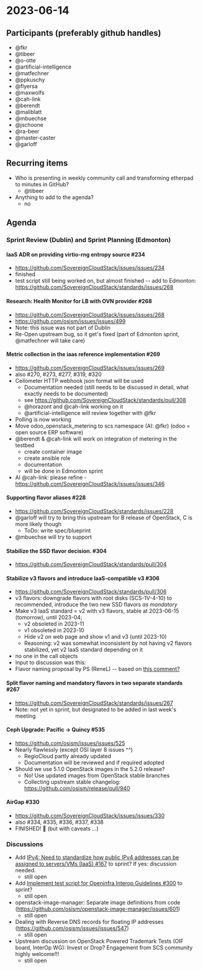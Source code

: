 # 2023-06-14

## Participants (preferably github handles)

- @fkr
- @tibeer
- @o-otte
- @artificial-intelligence
- @matfechner
- @ppkuschy
- @flyersa
- @maxwolfs
- @cah-link
- @berendt
- @maliblatt
- @mbuechse
- @jschoone
- @ra-beer
- @master-caster
- @garloff

## Recurring items

- Who is presenting in weekly community call and transforming etherpad to minutes in GitHub?
  - @tibeer
- Anything to add to the agenda?
  - no

## Agenda

### Sprint Review (Dublin) and Sprint Planning (Edmonton)

#### IaaS ADR on providing virtio-rng entropy source #234

- <https://github.com/SovereignCloudStack/issues/issues/234>
- finished
- test script still being worked on, but almost finished -- add to Edmonton: <https://github.com/SovereignCloudStack/standards/issues/268>

#### Research: Health Monitor for LB with OVN provider #268

- <https://github.com/SovereignCloudStack/issues/issues/268>
- <https://github.com/osism/issues/issues/499>
- Note: this issue was not part of Dublin
- Re-Open upstream bug, so it get's fixed (part of Edmonton sprint, @matfechner will take care)

#### Metric collection in the iaas reference implementation #269

- <https://github.com/SovereignCloudStack/issues/issues/269>
- also #270, #273, #277, #319, #320
- Ceilometer HTTP webhook json format will be used
  - Documentation needed (still needs to be discussed in detail, what exactly needs to be documented)
  - see <https://github.com/SovereignCloudStack/standards/pull/308>
  - @horazont and @cah-link working on it
  - @artificial-intelligence will review together with @fkr
- Polling is now working
- Move odoo_openstack_metering to scs namespace (AI: @fkr) (odoo = open source ERP software)
- @berendt & @cah-link will work on integration of metering in the testbed
  - create container image
  - create ansible role
  - documentation
  - will be done in Edmonton sprint
- AI @cah-link: please refine - <https://github.com/SovereignCloudStack/issues/issues/346>

#### Supporting flavor aliases #228

- <https://github.com/SovereignCloudStack/standards/issues/228>
- @garloff will try to bring this upstream for B release of OpenStack, C is more likely though
  - ToDo: write spec/blueprint
- @mbuechse will try to support

#### Stabilize the SSD flavor decision. #304

- <https://github.com/SovereignCloudStack/standards/pull/304>

#### Stabilize v3 flavors and introduce IaaS-compatible v3 #306

- <https://github.com/SovereignCloudStack/standards/pull/306>
- v3 flavors: downgrade flavors with root disks (SCS-1V-4-10) to recommended, introduce the two new SSD flavors *as mandatory*
- Make v3 IaaS standard = v2 with v3 flavors, stable at 2023-06-15 (tomorrow), until 2023-04;
  - v2 obsoleted in 2023-11
  - v1 obsoleted in 2023-10
  - Hide v2 on web page and show v1 and v3 (until 2023-10)
  - Reasoning: v2 was somewhat inconsistent by not having v2 flavors stabilized, yet v2 IaaS standard depending on it
- no one in the call objects
- Input to discussion was this:
- Flavor naming proposal by PS (ReneL) -- based on [this comment?](https://github.com/SovereignCloudStack/standards/issues/271#issuecomment-1536315678)

#### Split flavor naming and mandatory flavors in two separate standards #267

- <https://github.com/SovereignCloudStack/standards/issues/267>
- Note: not yet in sprint, but designated to be added in last week's meeting

#### Ceph Upgrade: Pacific -> Quincy #535

- <https://github.com/osism/issues/issues/525>
- Nearly flawlessly (except OSI layer 8 issues ^^)
  - RegioCloud partly already updated
  - Documentation will be reviewed and if required adopted
- Should we use 5.1.0 OpenStack images in the 5.2.0 release?
  - No! Use updated images from OpenStack stable branches
  - Collecting upstream stable changelog: <https://github.com/osism/release/pull/940>

#### AirGap #330

- <https://github.com/SovereignCloudStack/issues/issues/330>
- also #334, #335, #336, #337, #338
- FINISHED! :tada: (but with caveats ...)

### Discussions

- Add [IPv4: Need to standardize how public IPv4 addresses can be assigned to servers/VMs (IaaS) #167](https://github.com/SovereignCloudStack/issues/issues/167) to sprint? If yes: discussion needed.
  - still open
- Add [Implement test script for Openinfra Interop Guidelines #300](https://github.com/SovereignCloudStack/standards/issues/300) to sprint?
  - still open
- openstack-image-manager: Separate image definitions from code (<https://github.com/osism/openstack-image-manager/issues/601>)
  - still open
- Dealing with Reverse DNS records for floating IP addresses (<https://github.com/osism/issues/issues/547>)
  - still open
- Upstream discussion on OpenStack Powered Trademark Tests (OIF board, InterOp WG): Invest or Drop? Engagement from SCS community highly welcome!!!
  - still open
